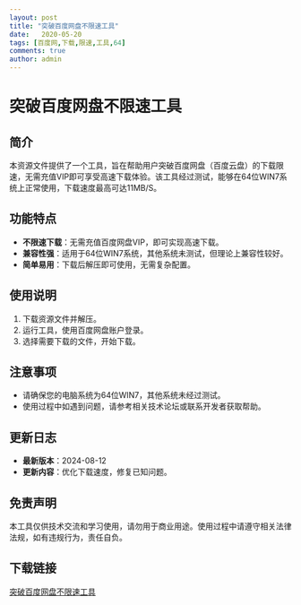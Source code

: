 ```yaml
---
layout: post
title: "突破百度网盘不限速工具"
date:   2020-05-20
tags: [百度网,下载,限速,工具,64]
comments: true
author: admin
---
```

# 突破百度网盘不限速工具

## 简介
本资源文件提供了一个工具，旨在帮助用户突破百度网盘（百度云盘）的下载限速，无需充值VIP即可享受高速下载体验。该工具经过测试，能够在64位WIN7系统上正常使用，下载速度最高可达11MB/S。

## 功能特点
- **不限速下载**：无需充值百度网盘VIP，即可实现高速下载。
- **兼容性强**：适用于64位WIN7系统，其他系统未测试，但理论上兼容性较好。
- **简单易用**：下载后解压即可使用，无需复杂配置。

## 使用说明
1. 下载资源文件并解压。
2. 运行工具，使用百度网盘账户登录。
3. 选择需要下载的文件，开始下载。

## 注意事项
- 请确保您的电脑系统为64位WIN7，其他系统未经过测试。
- 使用过程中如遇到问题，请参考相关技术论坛或联系开发者获取帮助。

## 更新日志
- **最新版本**：2024-08-12
- **更新内容**：优化下载速度，修复已知问题。

## 免责声明
本工具仅供技术交流和学习使用，请勿用于商业用途。使用过程中请遵守相关法律法规，如有违规行为，责任自负。

## 下载链接

[突破百度网盘不限速工具](https://pan.quark.cn/s/d92f2decb6df)
